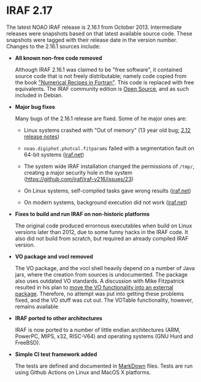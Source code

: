 # IRAF 2.17

The latest NOAO IRAF release is 2.16.1 from October 2013. Intermediate
releases were snapshots based on that latest available source code. These
snapshots were tagged with their release date in the version number.
Changes to the 2.16.1 sources include:

* __All known non-free code removed__

    Although IRAF 2.16.1 was claimed to be "free software", it contained
    source code that is not freely distributable; namely code copied from the
    book ["Numerical Recipes in Fortran"](http://numerical.recipes/). This
    code is replaced with free equivalents. The IRAF community edition is
    [Open Source](https://opensource.org/docs/osd), and as such included in
    Debian.

* __Major bug fixes__

  Many bugs of the 2.16.1 release are fixed. Some of he major ones are:
  
   - Linux systems crashed with "Out of memory" (13 year old bug;
     [2.12 release notes](https://github.com/iraf/iraf-v216/blob/9590f4/doc/notes.v212#L1065-L1075))
   
   - `noao.digiphot.photcal.fitparams` failed with a segmentation
     fault on 64-bit systems
     ([iraf.net](http://iraf.net/forum/viewtopic.php?showtopic=1467834))
   
   - The system wide IRAF installation changed the permissions of
     `/tmp/`, creating a major security hole in the system
     (https://github.com/iraf/iraf-v216/issues/23)
   
   - On Linux systems, self-compiled tasks gave wrong results
     ([iraf.net](http://iraf.net/forum/viewtopic.php?showtopic=1467841))
   
   - On modern systems, background execution did not work
     ([iraf.net](http://iraf.net/forum/viewtopic.php?showtopic=1467431))

* __Fixes to build and run IRAF on non-historic platforms__

  The original code produced errornous executables when build on Linux
  versions later than 2012, due to some funny hacks in the IRAF
  code. It also did not build from scratch, but required an already
  compiled IRAF version.

* __VO package and vocl removed__

    The VO package, and the vocl shell heavily depend on a number of
    Java jars, where the creation from sources is undocumented. The
    package also uses outdated VO standards. A discussion with Mike
    Fitzpatrick resulted in his plan to [move the VO functionality
    into an external
    package](https://github.com/iraf/iraf-v216/issues/90#issuecomment-310968834).
    Therefore, no attempt was put into getting these problems fixed,
    and the VO stuff was cut out.  The VOTable functionality, however,
    remains available

* __IRAF ported to other architectures__

    IRAF is now ported to a number of little endian architectures
    (ARM, PowerPC, MIPS, x32, RISC-V64) and operating systems (GNU Hurd and
    FreeBSD).

* __Simple CI test framework added__

    The tests are defined and documented in
    [MarkDown](https://github.com/iraf-community/iraf/blob/main/test/README.md)
    files. Tests are run using Github Actions on Linux and MacOS X platforms.

